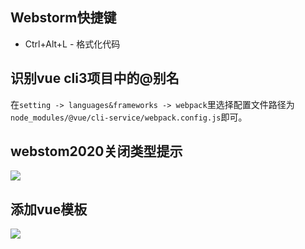 ## Webstorm快捷键
- Ctrl+Alt+L - 格式化代码

## 识别vue cli3项目中的@别名
在`setting -> languages&frameworks -> webpack`里选择配置文件路径为 `node_modules/@vue/cli-service/webpack.config.js`即可。

## webstom2020关闭类型提示
![](http://jianglin521.top:5000/images/2022/04/23/202204231201909.png)

## 添加vue模板
![](http://jianglin521.top:5000/images/2022/04/23/202204231202402.png)
